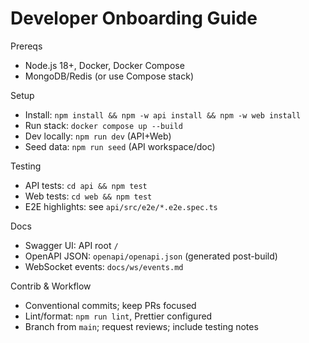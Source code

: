 # Developer Onboarding Guide

Prereqs
- Node.js 18+, Docker, Docker Compose
- MongoDB/Redis (or use Compose stack)

Setup
- Install: `npm install && npm -w api install && npm -w web install`
- Run stack: `docker compose up --build`
- Dev locally: `npm run dev` (API+Web)
- Seed data: `npm run seed` (API workspace/doc)

Testing
- API tests: `cd api && npm test`
- Web tests: `cd web && npm test`
- E2E highlights: see `api/src/e2e/*.e2e.spec.ts`

Docs
- Swagger UI: API root `/`
- OpenAPI JSON: `openapi/openapi.json` (generated post-build)
- WebSocket events: `docs/ws/events.md`

Contrib & Workflow
- Conventional commits; keep PRs focused
- Lint/format: `npm run lint`, Prettier configured
- Branch from `main`; request reviews; include testing notes

